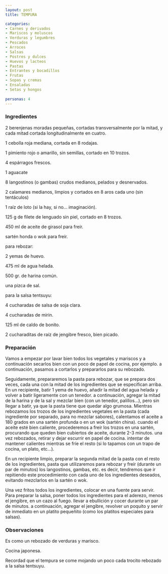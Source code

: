 ```yaml
---
layout: post
title: TEMPURA

categories:
- Carnes y derivados
- Mariscos y moluscos
- Verduras y legumbres
- Pescados
- Arroces
- Salsas
- Postres y dulces
- Huevos y lacteos
- Pastas
- Entrantes y bocadillos
- Frutas
- Sopas y cremas
- Ensaladas
- Setas y hongos
 
personas: 4 
---
```

<h3>Ingredientes</h3>
2 berenjenas moradas pequeñas, cortadas transversalmente por la mitad, y cada mitad cortada longitudinalmente en cuatro.

1 cebolla roja mediana, cortada en 8 rodajas.

1 pimiento rojo o amarillo, sin semillas, cortado en 10 trozos.

4 espárragos frescos.

1 aguacate

8 langostinos (o gambas) crudos medianos, pelados y desnervados.

2 calamares medianos, limpios y cortados en 8 aros cada uno (sin tentáculos)

1 raíz de loto (si la hay, si no... imaginación).

125 g de filete de lenguado sin piel, cortado en 8 trozos.

450 ml de aceite de girasol para freír.

sartén honda o wok para freír.

para rebozar:

2 yemas de huevo.

475 ml de agua helada.

500 gr. de harina común.

una pizca de sal.

para la salsa tentsuyu:

4 cucharadas de salsa de soja clara.

4 cucharadas de mirin.

125 ml de caldo de bonito.

2 cucharaditas de raíz de jengibre fresco, bien picado.

<h3>Preparación</h3>
Vamos a empezar por lavar bien todos los vegetales y mariscos y a continuación secarlos bien con un poco de papel de cocina, por ejemplo. a continuación, pasamos a cortarlos y prepararlos para su rebozado.

Seguidamente, prepararemos la pasta para rebozar, que se prepara dos veces, cada una con la mitad de los ingredientes que se especifican arriba. En un recipiente, batir 1 yema de huevo, añadir la mitad del agua helada y volver a batir ligeramente con un tenedor. a continuación, agregar la mitad de la harina y de la sal y mezclar bien (con un tenedor, palillos...), pero sin llegar a batir, ya que la pasta tiene que quedar algo grumosa. Mientras rebozamos los trozos de los ingredientes vegetales en la pasta (cada ingrediente por separado, para no mezclar sabores), calentamos el aceite a 180 grados en una sartén profunda o en un wok (sartén china). cuando el aceite esté bien caliente, procederemos a freír los trozos en una sartén, procurando que queden bien cubiertos de aceite, durante 2-3 minutos. una vez rebozados, retirar y dejar escurrir en papel de cocina. intentar de mantener calientes mientras se fríe el resto (si lo tapamos con un trapo de cocina, un plato, etc...).

En un recipiente limpio, preparar la segunda mitad de la pasta con el resto de los ingredientes, pasta que utilizaremos para rebozar y freír (durante un par de minutos) los langostinos, gambas, etc. es decir, tendremos que ir repitiendo este procedimiento con cada uno de los ingredientes deseados, evitando mezclarlos en la sartén o wok.

Una vez fritos todos los ingredientes, colocar en una fuente para servir. Para preparar la salsa, poner todos los ingredientes para el aderezo, menos el jengibre, en un cazo al fuego. llevar a ebullición y cocer durante un par de minutos. a continuación, agregar el jengibre, revolver un poquito y servir de inmediato en un platito pequeñito (como los platitos especiales para salsas).

<h3>Observaciones</h3>
Es como un rebozado de verduras y marisco.

Cocina japonesa.

Recordad que el tempura se come mojando un poco cada trocito rebozado a la salsa tentsuyu.

